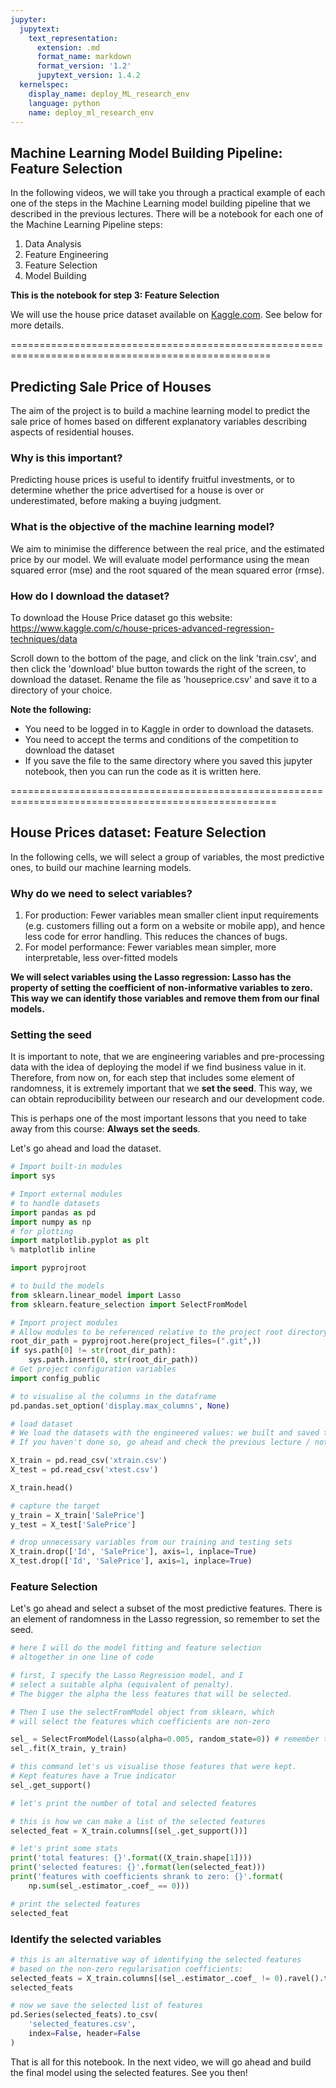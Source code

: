```yaml
---
jupyter:
  jupytext:
    text_representation:
      extension: .md
      format_name: markdown
      format_version: '1.2'
      jupytext_version: 1.4.2
  kernelspec:
    display_name: deploy_ML_research_env
    language: python
    name: deploy_ml_research_env
---
```


<!-- #region -->
## Machine Learning Model Building Pipeline: Feature Selection

In the following videos, we will take you through a practical example of each one of the steps in the Machine Learning model building pipeline that we described in the previous lectures. There will be a notebook for each one of the Machine Learning Pipeline steps:

1. Data Analysis
2. Feature Engineering
3. Feature Selection
4. Model Building

**This is the notebook for step 3: Feature Selection**


We will use the house price dataset available on [Kaggle.com](https://www.kaggle.com/c/house-prices-advanced-regression-techniques/data). See below for more details.

===================================================================================================

## Predicting Sale Price of Houses

The aim of the project is to build a machine learning model to predict the sale price of homes based on different explanatory variables describing aspects of residential houses. 

### Why is this important? 

Predicting house prices is useful to identify fruitful investments, or to determine whether the price advertised for a house is over or underestimated, before making a buying judgment.

### What is the objective of the machine learning model?

We aim to minimise the difference between the real price, and the estimated price by our model. We will evaluate model performance using the mean squared error (mse) and the root squared of the mean squared error (rmse).

### How do I download the dataset?

To download the House Price dataset go this website:
https://www.kaggle.com/c/house-prices-advanced-regression-techniques/data

Scroll down to the bottom of the page, and click on the link 'train.csv', and then click the 'download' blue button towards the right of the screen, to download the dataset. Rename the file as 'houseprice.csv' and save it to a directory of your choice.

**Note the following:**
-  You need to be logged in to Kaggle in order to download the datasets.
-  You need to accept the terms and conditions of the competition to download the dataset
-  If you save the file to the same directory where you saved this jupyter notebook, then you can run the code as it is written here.

====================================================================================================
<!-- #endregion -->

<!-- #region -->
## House Prices dataset: Feature Selection

In the following cells, we will select a group of variables, the most predictive ones, to build our machine learning models. 

### Why do we need to select variables?

1. For production: Fewer variables mean smaller client input requirements (e.g. customers filling out a form on a website or mobile app), and hence less code for error handling. This reduces the chances of bugs.
2. For model performance: Fewer variables mean simpler, more interpretable, less over-fitted models


**We will select variables using the Lasso regression: Lasso has the property of setting the coefficient of non-informative variables to zero. This way we can identify those variables and remove them from our final models.**

### Setting the seed

It is important to note, that we are engineering variables and pre-processing data with the idea of deploying the model if we find business value in it. Therefore, from now on, for each step that includes some element of randomness, it is extremely important that we **set the seed**. This way, we can obtain reproducibility between our research and our development code.

This is perhaps one of the most important lessons that you need to take away from this course: **Always set the seeds**.

Let's go ahead and load the dataset.
<!-- #endregion -->

```python
# Import built-in modules
import sys

# Import external modules
# to handle datasets
import pandas as pd
import numpy as np
# for plotting
import matplotlib.pyplot as plt
% matplotlib inline

import pyprojroot

# to build the models
from sklearn.linear_model import Lasso
from sklearn.feature_selection import SelectFromModel

# Import project modules
# Allow modules to be referenced relative to the project root directory
root_dir_path = pyprojroot.here(project_files=(".git",))
if sys.path[0] != str(root_dir_path):
    sys.path.insert(0, str(root_dir_path))
# Get project configuration variables
import config_public

# to visualise al the columns in the dataframe
pd.pandas.set_option('display.max_columns', None)
```

```python
# load dataset
# We load the datasets with the engineered values: we built and saved these datasets in the previous lecture.
# If you haven't done so, go ahead and check the previous lecture / notebook to find out how to create these datasets

X_train = pd.read_csv('xtrain.csv')
X_test = pd.read_csv('xtest.csv')

X_train.head()
```

```python
# capture the target
y_train = X_train['SalePrice']
y_test = X_test['SalePrice']

# drop unnecessary variables from our training and testing sets
X_train.drop(['Id', 'SalePrice'], axis=1, inplace=True)
X_test.drop(['Id', 'SalePrice'], axis=1, inplace=True)
```

### Feature Selection

Let's go ahead and select a subset of the most predictive features. There is an element of randomness in the Lasso regression, so remember to set the seed.

```python
# here I will do the model fitting and feature selection
# altogether in one line of code

# first, I specify the Lasso Regression model, and I
# select a suitable alpha (equivalent of penalty).
# The bigger the alpha the less features that will be selected.

# Then I use the selectFromModel object from sklearn, which
# will select the features which coefficients are non-zero

sel_ = SelectFromModel(Lasso(alpha=0.005, random_state=0)) # remember to set the seed, the random state in this function
sel_.fit(X_train, y_train)
```

```python
# this command let's us visualise those features that were kept.
# Kept features have a True indicator
sel_.get_support()
```

```python
# let's print the number of total and selected features

# this is how we can make a list of the selected features
selected_feat = X_train.columns[(sel_.get_support())]

# let's print some stats
print('total features: {}'.format((X_train.shape[1])))
print('selected features: {}'.format(len(selected_feat)))
print('features with coefficients shrank to zero: {}'.format(
    np.sum(sel_.estimator_.coef_ == 0)))
```

```python
# print the selected features
selected_feat
```

### Identify the selected variables

```python
# this is an alternative way of identifying the selected features 
# based on the non-zero regularisation coefficients:
selected_feats = X_train.columns[(sel_.estimator_.coef_ != 0).ravel().tolist()]
selected_feats
```

```python
# now we save the selected list of features
pd.Series(selected_feats).to_csv(
    'selected_features.csv',
    index=False, header=False
)
```

That is all for this notebook. In the next video, we will go ahead and build the final model using the selected features. See you then!
